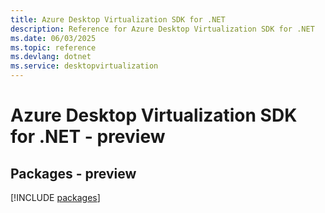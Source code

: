 ```yaml
---
title: Azure Desktop Virtualization SDK for .NET
description: Reference for Azure Desktop Virtualization SDK for .NET
ms.date: 06/03/2025
ms.topic: reference
ms.devlang: dotnet
ms.service: desktopvirtualization
---
```

# Azure Desktop Virtualization SDK for .NET - preview
## Packages - preview
[!INCLUDE [packages](desktop-virtualization-index.md)]